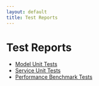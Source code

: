 ```yaml
---
layout: default
title: Test Reports
---
```


# Test Reports

* [Model Unit Tests](modelTestResults)
* [Service Unit Tests](serviceTestResults)
* [Performance Benchmark Tests](performanceReport)